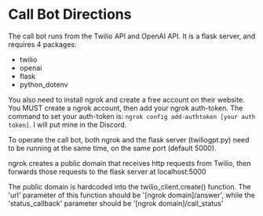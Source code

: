 # Call Bot Directions

The call bot runs from the Twilio API and OpenAI API. It is a flask server, and requires 4 packages:
- twilio
- openai
- flask
- python_dotenv

You also need to install ngrok and create a free account on their website. You MUST create a ngrok account, then add your ngrok auth-token. The command to set your auth-token is: `ngrok config add-authtoken [your auth token]`. I will put mine in the Discord.

To operate the call bot, both ngrok and the flask server (twiliogpt.py) need to be running at the same time, on the same port (default 5000).

ngrok creates a public domain that receives http requests from Twilio, then forwards those requests to the flask server at localhost:5000

The public domain is hardcoded into the twilio_client.create() function. The 'url' parameter of this function should be '[ngrok domain]/answer', while the 'status_callback' parameter should be '[ngrok domain]/call_status'